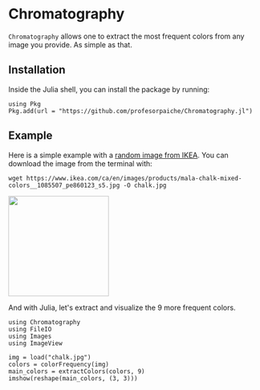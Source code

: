 # Chromatography

`Chromatography` allows one to extract the most frequent colors from any image
you provide. As simple as that.

## Installation

Inside the Julia shell, you can install the package by running:

```
using Pkg
Pkg.add(url = "https://github.com/profesorpaiche/Chromatography.jl")
```

## Example

Here is a simple example with a [random image from IKEA](https://www.ikea.com/ca/en/images/products/mala-chalk-mixed-colors__1085507_pe860123_s5.jpg).
You can download the image from the terminal with:

```
wget https://www.ikea.com/ca/en/images/products/mala-chalk-mixed-colors__1085507_pe860123_s5.jpg -O chalk.jpg
```

<img src="https://www.ikea.com/ca/en/images/products/mala-chalk-mixed-colors__1085507_pe860123_s5.jpg" width="200" height="200">

And with Julia, let's extract and visualize the 9 more frequent colors.

```
using Chromatography
using FileIO
using Images
using ImageView

img = load("chalk.jpg")
colors = colorFrequency(img)
main_colors = extractColors(colors, 9)
imshow(reshape(main_colors, (3, 3)))
```


